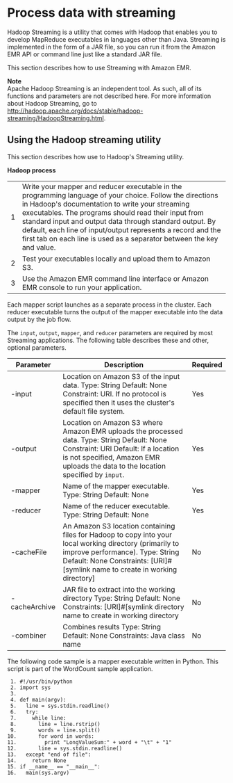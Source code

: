 # Process data with streaming<a name="UseCase_Streaming"></a>

Hadoop Streaming is a utility that comes with Hadoop that enables you to develop MapReduce executables in languages other than Java\. Streaming is implemented in the form of a JAR file, so you can run it from the Amazon EMR API or command line just like a standard JAR file\. 

This section describes how to use Streaming with Amazon EMR\. 

**Note**  
Apache Hadoop Streaming is an independent tool\. As such, all of its functions and parameters are not described here\. For more information about Hadoop Streaming, go to [http://hadoop\.apache\.org/docs/stable/hadoop\-streaming/HadoopStreaming\.html](http://hadoop.apache.org/docs/stable/hadoop-streaming/HadoopStreaming.html)\.

## Using the Hadoop streaming utility<a name="HadoopStreamCommands"></a>

This section describes how use to Hadoop's Streaming utility\.


**Hadoop process**  

|  |  | 
| --- |--- |
| 1 |  Write your mapper and reducer executable in the programming language of your choice\. Follow the directions in Hadoop's documentation to write your streaming executables\. The programs should read their input from standard input and output data through standard output\. By default, each line of input/output represents a record and the first tab on each line is used as a separator between the key and value\.  | 
| 2 |  Test your executables locally and upload them to Amazon S3\.  | 
| 3 |  Use the Amazon EMR command line interface or Amazon EMR console to run your application\.   | 

Each mapper script launches as a separate process in the cluster\. Each reducer executable turns the output of the mapper executable into the data output by the job flow\.

The `input`, `output`, `mapper`, and `reducer` parameters are required by most Streaming applications\. The following table describes these and other, optional parameters\.


| Parameter | Description | Required | 
| --- | --- | --- | 
| \-input |  Location on Amazon S3 of the input data\. Type: String Default: None Constraint: URI\. If no protocol is specified then it uses the cluster's default file system\.   | Yes | 
| \-output |  Location on Amazon S3 where Amazon EMR uploads the processed data\. Type: String Default: None Constraint: URI Default: If a location is not specified, Amazon EMR uploads the data to the location specified by `input`\.  | Yes | 
| \-mapper |  Name of the mapper executable\. Type: String Default: None  | Yes | 
| \-reducer |  Name of the reducer executable\. Type: String Default: None  | Yes | 
| \-cacheFile |  An Amazon S3 location containing files for Hadoop to copy into your local working directory \(primarily to improve performance\)\. Type: String Default: None Constraints: \[URI\]\#\[symlink name to create in working directory\]   | No | 
| \-cacheArchive |  JAR file to extract into the working directory Type: String Default: None Constraints: \[URI\]\#\[symlink directory name to create in working directory   | No | 
| \-combiner |  Combines results Type: String Default: None Constraints: Java class name  | No | 

The following code sample is a mapper executable written in Python\. This script is part of the WordCount sample application\.

```
 1. #!/usr/bin/python
 2. import sys
 3. 
 4. def main(argv):
 5.   line = sys.stdin.readline()
 6.   try:
 7.     while line:
 8.       line = line.rstrip()
 9.       words = line.split()
10.       for word in words:
11.         print "LongValueSum:" + word + "\t" + "1"
12.       line = sys.stdin.readline()
13.   except "end of file":
14.     return None
15. if __name__ == "__main__":
16.   main(sys.argv)
```